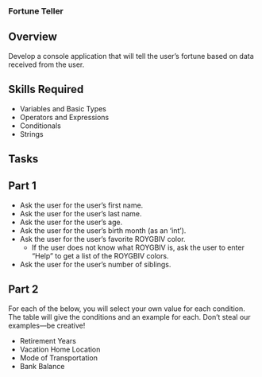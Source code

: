 ### Fortune Teller
## Overview
Develop a console application that will tell the user’s fortune based on data received from the user.

## Skills Required
* Variables and Basic Types
* Operators and Expressions
* Conditionals
* Strings
## Tasks
## Part 1
* Ask the user for the user’s first name.
* Ask the user for the user’s last name.
* Ask the user for the user’s age.
* Ask the user for the user’s birth month (as an ‘int’).
* Ask the user for the user’s favorite ROYGBIV color.
  * If the user does not know what ROYGBIV is, ask the user to enter “Help” to get a list of the ROYGBIV colors.
* Ask the user for the user’s number of siblings.
## Part 2
For each of the below, you will select your own value for each condition. The table will give the conditions and an example for each. Don’t steal our examples—be creative!
 * Retirement Years
 * Vacation Home Location 
 * Mode of Transportation
 * Bank Balance
